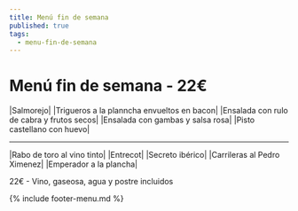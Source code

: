 ```yaml
---
title: Menú fin de semana
published: true
tags:
  - menu-fin-de-semana
---
```


# Menú fin de semana - 22€

|Salmorejo|
|Trigueros a la planncha envueltos en bacon|
|Ensalada con rulo de cabra y frutos secos|
|Ensalada con gambas y salsa rosa|
|Pisto castellano con huevo|

------

|Rabo de toro al vino tinto|
|Entrecot|
|Secreto ibérico|
|Carrileras al Pedro Ximenez|
|Emperador a la plancha|

22€ - Vino, gaseosa, agua y postre incluidos

{% include footer-menu.md %}

